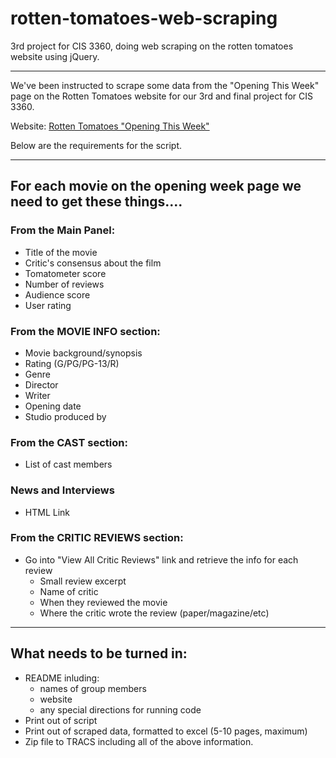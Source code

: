 # rotten-tomatoes-web-scraping
3rd project for CIS 3360, doing web scraping on the rotten tomatoes website using jQuery.

---

We've been instructed to scrape some data from the "Opening This Week" page on the Rotten Tomatoes website for our 3rd and final project for CIS 3360.

Website: [Rotten Tomatoes "Opening This Week"](https://www.rottentomatoes.com/browse/opening/)

Below are the requirements for the script.

---

## For each movie on the opening week page we need to get these things....

### From the Main Panel:

* Title of the movie
* Critic's consensus about the film
* Tomatometer score
* Number of reviews
* Audience score
* User rating

### From the MOVIE INFO section:

* Movie background/synopsis
* Rating (G/PG/PG-13/R)
* Genre
* Director
* Writer
* Opening date
* Studio produced by

### From the CAST section:

* List of cast members


### News and Interviews

* HTML Link

### From the CRITIC REVIEWS section:

* Go into "View All Critic Reviews" link and retrieve the info for each review
	* Small review excerpt
	* Name of critic
	* When they reviewed the movie
	* Where the critic wrote the review (paper/magazine/etc)

---

## What needs to be turned in:

* README inluding:
	* names of group members
	* website
	* any special directions for running code
* Print out of script
* Print out of scraped data, formatted to excel (5-10 pages, maximum)
* Zip file to TRACS including all of the above information.

